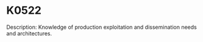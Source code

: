 # K0522
Description: Knowledge of production exploitation and dissemination needs and architectures. 
